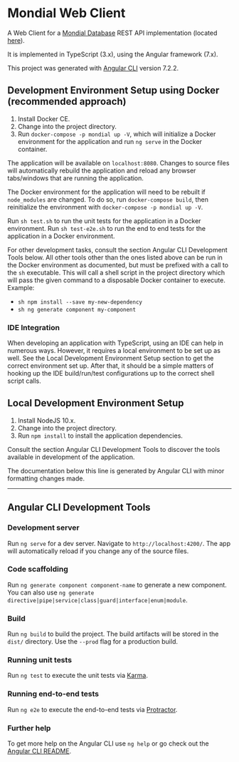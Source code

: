 # Mondial Web Client

A Web Client for a [Mondial Database](https://www.dbis.informatik.uni-goettingen.de/Mondial/)
REST API implementation (located [here](https://github.com/MondialDatabase/api)).

It is implemented in TypeScript (3.x), using the Angular framework (7.x).

This project was generated with [Angular CLI](https://github.com/angular/angular-cli) version 7.2.2.

## Development Environment Setup using Docker (recommended approach)

1. Install Docker CE.
2. Change into the project directory.
3. Run `docker-compose -p mondial up -V`, which will initialize a Docker environment for the application and run `ng serve` in the Docker container.

The application will be available on `localhost:8080`. Changes to source files will automatically rebuild the application
and reload any browser tabs/windows that are running the application.

The Docker environment for the application will need to be rebuilt if `node_modules` are changed. To do so, run
`docker-compose build`, then reinitialize the environment with `docker-compose -p mondial up -V`.

Run `sh test.sh` to run the unit tests for the application in a Docker environment.
Run `sh test-e2e.sh` to run the end to end tests for the application in a Docker environment.

For other development tasks, consult the section Angular CLI Development Tools below. All other tools other than the ones listed above
can be run in the Docker environment as documented, but must be prefixed with a call to the `sh` executable. This will call
a shell script in the project directory which will pass the given command to a disposable Docker container to execute.
Example:
* `sh npm install --save my-new-dependency`
* `sh ng generate component my-component`

### IDE Integration

When developing an application with TypeScript, using an IDE can help in numerous ways. However, it requires a local environment
to be set up as well. See the Local Development Environment Setup section to get the correct environment set up. After that,
it should be a simple matters of hooking up the IDE build/run/test configurations up to the correct shell script calls.

## Local Development Environment Setup

1. Install NodeJS 10.x.
2. Change into the project directory.
3. Run `npm install` to install the application dependencies.

Consult the section Angular CLI Development Tools to discover the tools available in development of the application.


The documentation below this line is generated by Angular CLI with minor formatting changes made.

---

## Angular CLI Development Tools

### Development server

Run `ng serve` for a dev server. Navigate to `http://localhost:4200/`. The app will automatically reload if you change any of the source files.

### Code scaffolding

Run `ng generate component component-name` to generate a new component. You can also use `ng generate directive|pipe|service|class|guard|interface|enum|module`.

### Build

Run `ng build` to build the project. The build artifacts will be stored in the `dist/` directory. Use the `--prod` flag for a production build.

### Running unit tests

Run `ng test` to execute the unit tests via [Karma](https://karma-runner.github.io).

### Running end-to-end tests

Run `ng e2e` to execute the end-to-end tests via [Protractor](http://www.protractortest.org/).

### Further help

To get more help on the Angular CLI use `ng help` or go check out the [Angular CLI README](https://github.com/angular/angular-cli/blob/master/README.md).

